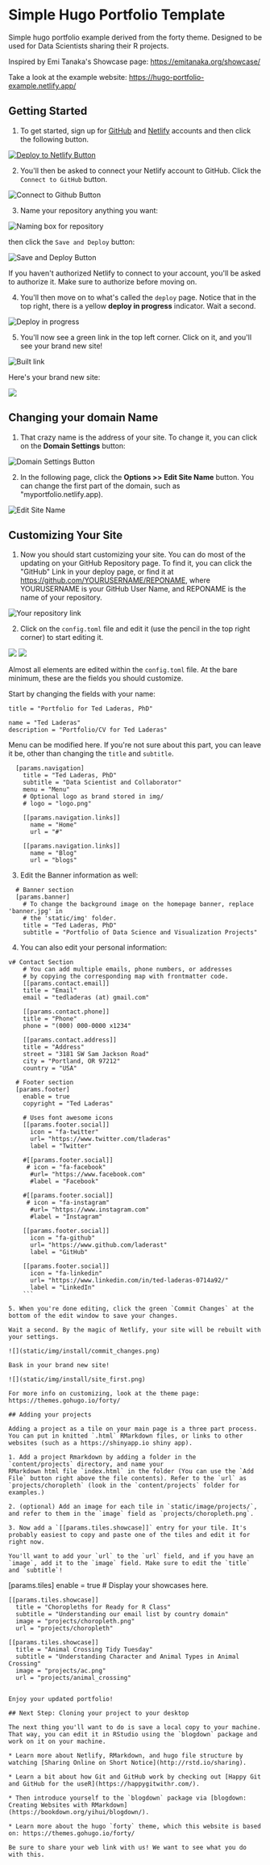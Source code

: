 # Simple Hugo Portfolio Template

Simple hugo portfolio example derived from the forty theme. Designed to be used for Data Scientists sharing their R projects.

Inspired by Emi Tanaka's Showcase page: https://emitanaka.org/showcase/

Take a look at the example website: https://hugo-portfolio-example.netlify.app/

## Getting Started

1. To get started, sign up for [GitHub](https://github.com) and [Netlify](https://netlify.com) accounts and then click the following button.

[![Deploy to Netlify Button](https://www.netlify.com/img/deploy/button.svg)](https://app.netlify.com/start/deploy?repository=https://github.com/laderast/portfolio-example)

2. You'll then be asked to connect your Netlify account to GitHub. Click the `Connect to GitHub` button.

![Connect to Github Button](static/img/install/connect_github.png)

3. Name your repository anything you want:

![Naming box for repository](static/img/install/name_repo.png)

then click the `Save and Deploy` button:

![Save and Deploy Button](static/img/install/name_repo2.png)

If you haven't authorized Netlify to connect to your account, you'll be asked to authorize it. Make sure to authorize before moving on.

4. You'll then move on to what's called the `deploy` page. Notice that in the top right, there is a yellow **deploy in progress** indicator. Wait a second.

![Deploy in progress](static/img/install/deploy1.png)

5. You'll now see a green link in the top left corner. Click on it, and you'll see your brand new site!

![Built link](static/img/install/deploy2.png)

Here's your brand new site:

![](static/img/install/site_first.png)

## Changing your domain Name

1. That crazy name is the address of your site. To change it, you can click on the **Domain Settings** button: 

![Domain Settings Button](static/img/install/site_name.png)

2. In the following page, click the **Options >> Edit Site Name** button. You can change the first part of the domain, such as "myportfolio.netlify.app).

![Edit Site Name](static/img/install/site_name2.png)

## Customizing Your Site

1. Now you should start customizing your site. You can do most of the updating on your GitHub Repository page. To find it, you can click the "GitHub" Link in your deploy page, or find it at https://github.com/YOURUSERNAME/REPONAME, where YOURUSERNAME is your GitHub User Name, and REPONAME is the name of your repository. 

![Your repository link](static/img/install/your_repo.png)

2. Click on the `config.toml` file and edit it (use the pencil in the top right corner) to start editing it.

![](static/img/install/config_toml.png)
![](static/img/install/edit_config.png)


Almost all elements are edited within the `config.toml` file. At the bare minimum, these are the fields you should customize.

Start by changing the fields with your name:

```
title = "Portfolio for Ted Laderas, PhD"
```

```
name = "Ted Laderas"
description = "Portfolio/CV for Ted Laderas"
```

Menu can be modified here. If you're not sure about this part, you can leave it be, other than changing the `title` and `subtitle`.

```
  [params.navigation]
    title = "Ted Laderas, PhD"
    subtitle = "Data Scientist and Collaborator"
    menu = "Menu"
    # Optional logo as brand stored in img/
    # logo = "logo.png"

    [[params.navigation.links]]
      name = "Home"
      url = "#"

    [[params.navigation.links]]
      name = "Blog"
      url = "blogs"

```

3. Edit the Banner information as well: 

```
  # Banner section
  [params.banner]
    # To change the background image on the homepage banner, replace 'banner.jpg' in
    # the 'static/img' folder.
    title = "Ted Laderas, PhD"
    subtitle = "Portfolio of Data Science and Visualization Projects"

```

4. You can also edit your personal information:

```
v# Contact Section
    # You can add multiple emails, phone numbers, or addresses
    # by copying the corresponding map with frontmatter code.
    [[params.contact.email]]
    title = "Email"
    email = "tedladeras (at) gmail.com"

    [[params.contact.phone]]
    title = "Phone"
    phone = "(000) 000-0000 x1234"

    [[params.contact.address]]
    title = "Address"
    street = "3181 SW Sam Jackson Road"
    city = "Portland, OR 97212"
    country = "USA"

  # Footer section
  [params.footer]
    enable = true
    copyright = "Ted Laderas"

    # Uses font awesome icons
    [[params.footer.social]]
      icon = "fa-twitter"
      url= "https://www.twitter.com/tladeras"
      label = "Twitter"

    #[[params.footer.social]]
     # icon = "fa-facebook"
      #url= "https://www.facebook.com"
      #label = "Facebook"

    #[[params.footer.social]]
     # icon = "fa-instagram"
      #url= "https://www.instagram.com"
      #label = "Instagram"
    
    [[params.footer.social]]
      icon = "fa-github"
      url= "https://www.github.com/laderast"
      label = "GitHub"

    [[params.footer.social]]
      icon = "fa-linkedin"
      url= "https://www.linkedin.com/in/ted-laderas-0714a92/"
      label = "LinkedIn"
    ```

5. When you're done editing, click the green `Commit Changes` at the bottom of the edit window to save your changes. 

Wait a second. By the magic of Netlify, your site will be rebuilt with your settings. 

![](static/img/install/commit_changes.png)

Bask in your brand new site!

![](static/img/install/site_first.png)

For more info on customizing, look at the theme page: https://themes.gohugo.io/forty/

## Adding your projects

Adding a project as a tile on your main page is a three part process. You can put in knitted `.html` RMarkdown files, or links to other websites (such as a https://shinyapp.io shiny app).

1. Add a project Rmarkdown by adding a folder in the `content/projects` directory, and name your 
RMarkdown html file `index.html` in the folder (You can use the `Add File` button right above the file contents). Refer to the `url` as `projects/choropleth` (look in the `content/projects` folder for examples.)

2. (optional) Add an image for each tile in `static/image/projects/`, and refer to them in the `image` field as `projects/choropleth.png`.

3. Now add a `[[params.tiles.showcase]]` entry for your tile. It's probably easiest to copy and paste one of the tiles and edit it for right now.

You'll want to add your `url` to the `url` field, and if you have an `image`, add it to the `image` field. Make sure to edit the `title` and `subtitle`!

```
 [params.tiles]
    enable = true
    # Display your showcases here.
    
    [[params.tiles.showcase]]
      title = "Choropleths for Ready for R Class"
      subtitle = "Understanding our email list by country domain"
      image = "projects/choropleth.png"
      url = "projects/choropleth"

    [[params.tiles.showcase]]
      title = "Animal Crossing Tidy Tuesday"
      subtitle = "Understanding Character and Animal Types in Animal Crossing"
      image = "projects/ac.png"
      url = "projects/animal_crossing"
```

Enjoy your updated portfolio!

## Next Step: Cloning your project to your desktop

The next thing you'll want to do is save a local copy to your machine. That way, you can edit it in RStudio using the `blogdown` package and work on it on your machine.

* Learn more about Netlify, RMarkdown, and hugo file structure by watching [Sharing Online on Short Notice](http://rstd.io/sharing).

* Learn a bit about how Git and GitHub work by checking out [Happy Git and GitHub for the useR](https://happygitwithr.com/). 

* Then introduce yourself to the `blogdown` package via [blogdown: Creating Websites with RMarkdown](https://bookdown.org/yihui/blogdown/).

* Learn more about the hugo `forty` theme, which this website is based on: https://themes.gohugo.io/forty/

Be sure to share your web link with us! We want to see what you do with this.

